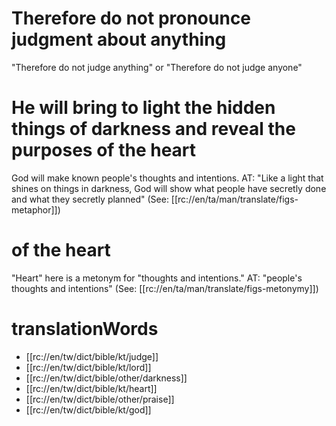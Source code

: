 # Therefore do not pronounce judgment about anything

"Therefore do not judge anything" or "Therefore do not judge anyone"

# He will bring to light the hidden things of darkness and reveal the purposes of the heart

God will make known people's thoughts and intentions. AT: "Like a light that shines on things in darkness, God will show what people have secretly done and what they secretly planned" (See: [[rc://en/ta/man/translate/figs-metaphor]])

# of the heart

"Heart" here is a metonym for "thoughts and intentions." AT: "people's thoughts and intentions" (See: [[rc://en/ta/man/translate/figs-metonymy]])

# translationWords

* [[rc://en/tw/dict/bible/kt/judge]]
* [[rc://en/tw/dict/bible/kt/lord]]
* [[rc://en/tw/dict/bible/other/darkness]]
* [[rc://en/tw/dict/bible/kt/heart]]
* [[rc://en/tw/dict/bible/other/praise]]
* [[rc://en/tw/dict/bible/kt/god]]